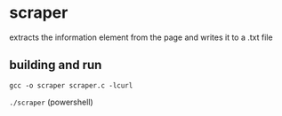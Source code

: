 # scraper
extracts the information element from the page and writes it to a .txt file
## building and run
`gcc -o scraper scraper.c -lcurl`

`./scraper` (powershell)
